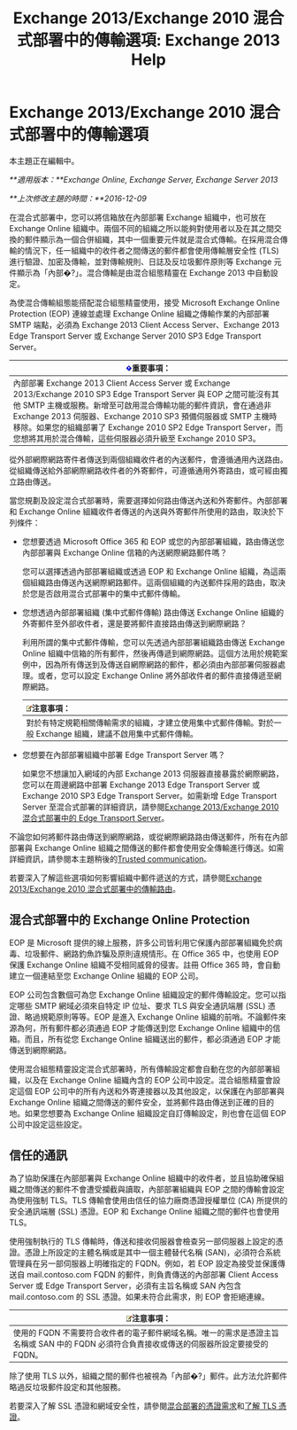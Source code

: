 ﻿---
title: 'Exchange 2013/Exchange 2010 混合式部署中的傳輸選項: Exchange 2013 Help'
TOCTitle: Exchange 2013/Exchange 2010 混合式部署中的傳輸選項
ms:assetid: 57f93b81-d153-4f0d-81f6-085130319803
ms:mtpsurl: https://technet.microsoft.com/zh-tw/library/Dn393960(v=EXCHG.150)
ms:contentKeyID: 59634075
ms.date: 01/11/2018
mtps_version: v=EXCHG.150
ms.translationtype: HT
---

# Exchange 2013/Exchange 2010 混合式部署中的傳輸選項

本主題正在編輯中。  

_**適用版本：**Exchange Online, Exchange Server, Exchange Server 2013_

_**上次修改主題的時間：**2016-12-09_

在混合式部署中，您可以將信箱放在內部部署 Exchange 組織中，也可放在 Exchange Online 組織中。兩個不同的組織之所以能夠對使用者以及在其之間交換的郵件顯示為一個合併組織，其中一個重要元件就是混合式傳輸。在採用混合傳輸的情況下，任一組織中的收件者之間傳送的郵件都會使用傳輸層安全性 (TLS) 進行驗證、加密及傳輸，並對傳輸規則、日誌及反垃圾郵件原則等 Exchange 元件顯示為「內部�?」。混合傳輸是由混合組態精靈在 Exchange 2013 中自動設定。

為使混合傳輸組態能搭配混合組態精靈使用，接受 Microsoft Exchange Online Protection (EOP) 連線並處理 Exchange Online 組織之傳輸作業的內部部署 SMTP 端點，必須為 Exchange 2013 Client Access Server、Exchange 2013 Edge Transport Server 或 Exchange Server 2010 SP3 Edge Transport Server。

<table>
<thead>
<tr class="header">
<th><img src="images/JJ906432.important(EXCHG.150).gif" title="重要事項" alt="重要事項" />重要事項：</th>
</tr>
</thead>
<tbody>
<tr class="odd">
<td>內部部署 Exchange 2013 Client Access Server 或 Exchange 2013/Exchange 2010 SP3 Edge Transport Server 與 EOP 之間可能沒有其他 SMTP 主機或服務。新增至可啟用混合傳輸功能的郵件資訊，會在通過非 Exchange 2013 伺服器、Exchange 2010 SP3 預備伺服器或 SMTP 主機時移除。如果您的組織部署了 Exchange 2010 SP2 Edge Transport Server，而您想將其用於混合傳輸，這些伺服器必須升級至 Exchange 2010 SP3。</td>
</tr>
</tbody>
</table>


從外部網際網路寄件者傳送到兩個組織收件者的內送郵件，會遵循通用內送路由。從組織傳送給外部網際網路收件者的外寄郵件，可遵循通用外寄路由，或可經由獨立路由傳送。

當您規劃及設定混合式部署時，需要選擇如何路由傳送內送和外寄郵件。內部部署和 Exchange Online 組織收件者傳送的內送與外寄郵件所使用的路由，取決於下列條件：

  - 您想要透過 Microsoft Office 365 和 EOP 或您的內部部署組織，路由傳送您內部部署與 Exchange Online 信箱的內送網際網路郵件嗎？
    
    您可以選擇透過內部部署組織或透過 EOP 和 Exchange Online 組織，為這兩個組織路由傳送內送網際網路郵件。這兩個組織的內送郵件採用的路由，取決於您是否啟用混合式部署中的集中式郵件傳輸。

  - 您想透過內部部署組織 (集中式郵件傳輸) 路由傳送 Exchange Online 組織的外寄郵件至外部收件者，還是要將郵件直接路由傳送到網際網路？
    
    利用所謂的集中式郵件傳輸，您可以先透過內部部署組織路由傳送 Exchange Online 組織中信箱的所有郵件，然後再傳遞到網際網路。這個方法用於規範案例中，因為所有傳送到及傳送自網際網路的郵件，都必須由內部部署伺服器處理。或者，您可以設定 Exchange Online 將外部收件者的郵件直接傳遞至網際網路。
    
    <table>
    <thead>
    <tr class="header">
    <th><img src="images/JJ150559.note(EXCHG.150).gif" title="注意事項" alt="注意事項" />注意事項：</th>
    </tr>
    </thead>
    <tbody>
    <tr class="odd">
    <td>對於有特定規範相關傳輸需求的組織，才建立使用集中式郵件傳輸。對於一般 Exchange 組織，建議不啟用集中式郵件傳輸。</td>
    </tr>
    </tbody>
    </table>


  - 您想要在內部部署組織中部署 Edge Transport Server 嗎？
    
    如果您不想讓加入網域的內部 Exchange 2013 伺服器直接暴露於網際網路，您可以在周邊網路中部署 Exchange 2013 Edge Transport Server 或 Exchange 2010 SP3 Edge Transport Server。如需新增 Edge Transport Server 至混合式部署的詳細資訊，請參閱[Exchange 2013/Exchange 2010 混合式部署中的 Edge Transport Server](edge-transport-servers-in-exchange-2013-exchange-2010-hybrid-deployments-exchange-2013-help.md)。

不論您如何將郵件路由傳送到網際網路，或從網際網路路由傳送郵件，所有在內部部署與 Exchange Online 組織之間傳送的郵件都會使用安全傳輸進行傳送。如需詳細資訊，請參閱本主題稍後的[Trusted communication](transport-options-in-exchange-hybrid-deployments-exchange-2013-help.md)。

若要深入了解這些選項如何影響組織中郵件遞送的方式，請參閱[Exchange 2013/Exchange 2010 混合式部署中的傳輸路由](transport-routing-in-exchange-2013-exchange-2010-hybrid-deployments-exchange-2013-help.md)。

## 混合式部署中的 Exchange Online Protection

EOP 是 Microsoft 提供的線上服務，許多公司皆利用它保護內部部署組織免於病毒、垃圾郵件、網路釣魚詐騙及原則違規情形。在 Office 365 中，也使用 EOP 保護 Exchange Online 組織不受相同威脅的侵害。註冊 Office 365 時，會自動建立一個連結至您 Exchange Online 組織的 EOP 公司。

EOP 公司包含數個可為您 Exchange Online 組織設定的郵件傳輸設定。您可以指定哪些 SMTP 網域必須來自特定 IP 位址、要求 TLS 與安全通訊端層 (SSL) 憑證、略過規範原則等等。EOP 是進入 Exchange Online 組織的前哨。不論郵件來源為何，所有郵件都必須通過 EOP 才能傳送到您 Exchange Online 組織中的信箱。而且，所有從您 Exchange Online 組織送出的郵件，都必須通過 EOP 才能傳送到網際網路。

使用混合組態精靈設定混合式部署時，所有傳輸設定都會自動在您的內部部署組織，以及在 Exchange Online 組織內含的 EOP 公司中設定。混合組態精靈會設定這個 EOP 公司中的所有內送和外寄連接器以及其他設定，以保護在內部部署與 Exchange Online 組織之間傳送的郵件安全，並將郵件路由傳送到正確的目的地。如果您想要為 Exchange Online 組織設定自訂傳輸設定，則也會在這個 EOP 公司中設定這些設定。

## 信任的通訊

為了協助保護在內部部署與 Exchange Online 組織中的收件者，並且協助確保組織之間傳送的郵件不會遭受攔截與讀取，內部部署組織與 EOP 之間的傳輸會設定為使用強制 TLS。TLS 傳輸會使用由信任的協力廠商憑證授權單位 (CA) 所提供的安全通訊端層 (SSL) 憑證。EOP 和 Exchange Online 組織之間的郵件也會使用 TLS。

使用強制執行的 TLS 傳輸時，傳送和接收伺服器會檢查另一部伺服器上設定的憑證。憑證上所設定的主體名稱或是其中一個主體替代名稱 (SAN)，必須符合系統管理員在另一部伺服器上明確指定的 FQDN。例如，若 EOP 設定為接受並保護傳送自 mail.contoso.com FQDN 的郵件，則負責傳送的內部部署 Client Access Server 或 Edge Transport Server，必須有主旨名稱或 SAN 內包含 mail.contoso.com 的 SSL 憑證。如果未符合此需求，則 EOP 會拒絕連線。

<table>
<thead>
<tr class="header">
<th><img src="images/JJ150559.note(EXCHG.150).gif" title="注意事項" alt="注意事項" />注意事項：</th>
</tr>
</thead>
<tbody>
<tr class="odd">
<td>使用的 FQDN 不需要符合收件者的電子郵件網域名稱。唯一的需求是憑證主旨名稱或 SAN 中的 FQDN 必須符合負責接收或傳送的伺服器所設定要接受的 FQDN。</td>
</tr>
</tbody>
</table>


除了使用 TLS 以外，組織之間的郵件也被視為「內部�?」郵件。此方法允許郵件略過反垃圾郵件設定和其他服務。

若要深入了解 SSL 憑證和網域安全性，請參閱[混合部署的憑證需求](certificate-requirements-for-hybrid-deployments-exchange-2013-help.md)和[了解 TLS 憑證](http://go.microsoft.com/fwlink/p/?linkid=187237)。

